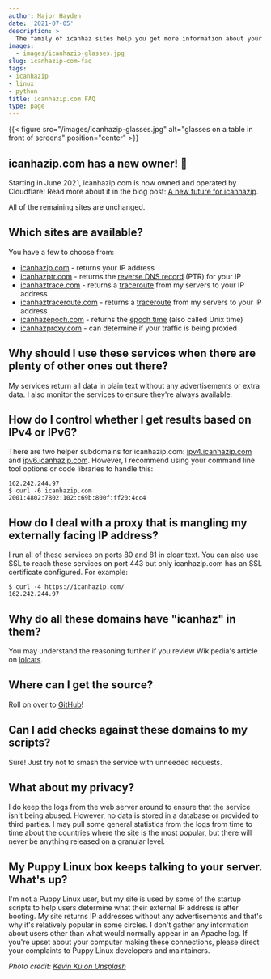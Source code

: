 ```yaml
---
author: Major Hayden
date: '2021-07-05'
description: >
  The family of icanhaz sites help you get more information about your network connection.
images:
  - images/icanhazip-glasses.jpg
slug: icanhazip-com-faq
tags:
- icanhazip
- linux
- python
title: icanhazip.com FAQ
type: page
---
```


{{< figure src="/images/icanhazip-glasses.jpg" alt="glasses on a table in front of screens" position="center" >}}

## icanhazip.com has a new owner! 🎉

Starting in June 2021, icanhazip.com is now owned and operated by Cloudflare!
Read more about it in the blog post: [A new future for icanhazip].

All of the remaining sites are unchanged.

[A new future for icanhazip]: /2021/06/06/a-new-future-for-icanhazip/

## Which sites are available?

You have a few to choose from:

  * [icanhazip.com][1] - returns your IP address
  * [icanhazptr.com][2] - returns the [reverse DNS record][3] (PTR) for your IP
  * [icanhaztrace.com][4] - returns a [traceroute][5] from my servers to your IP address
  * [icanhaztraceroute.com][6] - returns a [traceroute][5] from my servers to your IP address
  * [icanhazepoch.com][7] - returns the [epoch time][8] (also called Unix time)
  * [icanhazproxy.com][9] - can determine if your traffic is being proxied

## Why should I use these services when there are plenty of other ones out there?

My services return all data in plain text without any advertisements or extra data. I also monitor the services to ensure they're always available.

## How do I control whether I get results based on IPv4 or IPv6?

There are two helper subdomains for icanhazip.com: [ipv4.icanhazip.com][10] and [ipv6.icanhazip.com][11]. However, I recommend using your command line tool options or code libraries to handle this:

```$ curl -4 icanhazip.com
162.242.244.97
$ curl -6 icanhazip.com
2001:4802:7802:102:c69b:800f:ff20:4cc4
```

## How do I deal with a proxy that is mangling my externally facing IP address?

I run all of these services on ports 80 and 81 in clear text. You can also use SSL to reach these services on port 443 but only icanhazip.com has an SSL certificate configured. For example:

```
$ curl -4 https://icanhazip.com/
162.242.244.97
```

## Why do all these domains have "icanhaz" in them?

You may understand the reasoning further if you review Wikipedia's article on [lolcats][12].

## Where can I get the source?

Roll on over to [GitHub][13]!

## Can I add checks against these domains to my scripts?

Sure! Just try not to smash the service with unneeded requests.

## What about my privacy?

I do keep the logs from the web server around to ensure that the service isn't being abused. However, no data is stored in a database or provided to third parties. I may pull some general statistics from the logs from time to time about the countries where the site is the most popular, but there will never be anything released on a granular level.

## My Puppy Linux box keeps talking to your server. What's up?

I'm not a Puppy Linux user, but my site is used by some of the startup scripts to help users determine what their external IP address is after booting. My site returns IP addresses without any advertisements and that's why it's relatively popular in some circles. I don't gather any information about users other than what would normally appear in an Apache log. If you're upset about your computer making these connections, please direct your complaints to Puppy Linux developers and maintainers.

 [1]: http://icanhazip.com
 [2]: http://icanhazptr.com
 [3]: https://en.wikipedia.org/wiki/Reverse_DNS_lookup
 [4]: http://icanhaztrace.com
 [5]: https://en.wikipedia.org/wiki/Traceroute
 [6]: http://icanhaztraceroute.com
 [7]: http://icanhazepoch.com
 [8]: https://en.wikipedia.org/wiki/Unix_time
 [9]: http://icanhazproxy.com
 [10]: http://ipv4.icanhazip.com
 [11]: http://ipv6.icanhazip.com
 [12]: http://en.wikipedia.org/wiki/Lolcat
 [13]: https://github.com/major/icanhaz

*Photo credit: [Kevin Ku on Unsplash](https://unsplash.com/photos/w7ZyuGYNpRQ)*